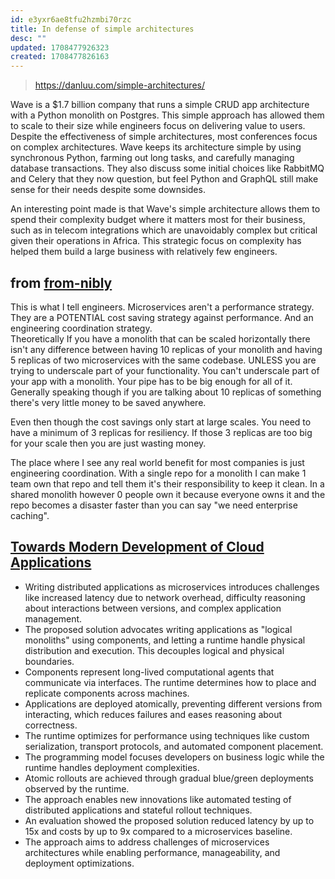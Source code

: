 ```yaml
---
id: e3yxr6ae8tfu2hzmbi70rzc
title: In defense of simple architectures
desc: ""
updated: 1708477926323
created: 1708477826163
---
```


> https://danluu.com/simple-architectures/

Wave is a $1.7 billion company that runs a simple CRUD app architecture with a Python monolith on Postgres. This simple approach has allowed them to scale to their size while engineers focus on delivering value to users. Despite the effectiveness of simple architectures, most conferences focus on complex architectures. Wave keeps its architecture simple by using synchronous Python, farming out long tasks, and carefully managing database transactions. They also discuss some initial choices like RabbitMQ and Celery that they now question, but feel Python and GraphQL still make sense for their needs despite some downsides.

An interesting point made is that Wave's simple architecture allows them to spend their complexity budget where it matters most for their business, such as in telecom integrations which are unavoidably complex but critical given their operations in Africa. This strategic focus on complexity has helped them build a large business with relatively few engineers.

## from [from-nibly](https://news.ycombinator.com/item?id=39441508)

This is what I tell engineers. Microservices aren't a performance strategy. They are a POTENTIAL cost saving strategy against performance. And an engineering coordination strategy.  
Theoretically If you have a monolith that can be scaled horizontally there isn't any difference between having 10 replicas of your monolith and having 5 replicas of two microservices with the same codebase. UNLESS you are trying to underscale part of your functionality. You can't underscale part of your app with a monolith. Your pipe has to be big enough for all of it. Generally speaking though if you are talking about 10 replicas of something there's very little money to be saved anywhere.

Even then though the cost savings only start at large scales. You need to have a minimum of 3 replicas for resiliency. If those 3 replicas are too big for your scale then you are just wasting money.

The place where I see any real world benefit for most companies is just engineering coordination. With a single repo for a monolith I can make 1 team own that repo and tell them it's their responsibility to keep it clean. In a shared monolith however 0 people own it because everyone owns it and the repo becomes a disaster faster than you can say "we need enterprise caching".

## [Towards Modern Development of Cloud Applications](https://dl.acm.org/doi/pdf/10.1145/3593856.3595909)

- Writing distributed applications as microservices introduces challenges like increased latency due to network overhead, difficulty reasoning about interactions between versions, and complex application management.
- The proposed solution advocates writing applications as "logical monoliths" using components, and letting a runtime handle physical distribution and execution. This decouples logical and physical boundaries.
- Components represent long-lived computational agents that communicate via interfaces. The runtime determines how to place and replicate components across machines.
- Applications are deployed atomically, preventing different versions from interacting, which reduces failures and eases reasoning about correctness.
- The runtime optimizes for performance using techniques like custom serialization, transport protocols, and automated component placement.
- The programming model focuses developers on business logic while the runtime handles deployment complexities.
- Atomic rollouts are achieved through gradual blue/green deployments observed by the runtime.
- The approach enables new innovations like automated testing of distributed applications and stateful rollout techniques.
- An evaluation showed the proposed solution reduced latency by up to 15x and costs by up to 9x compared to a microservices baseline.
- The approach aims to address challenges of microservices architectures while enabling performance, manageability, and deployment optimizations.
